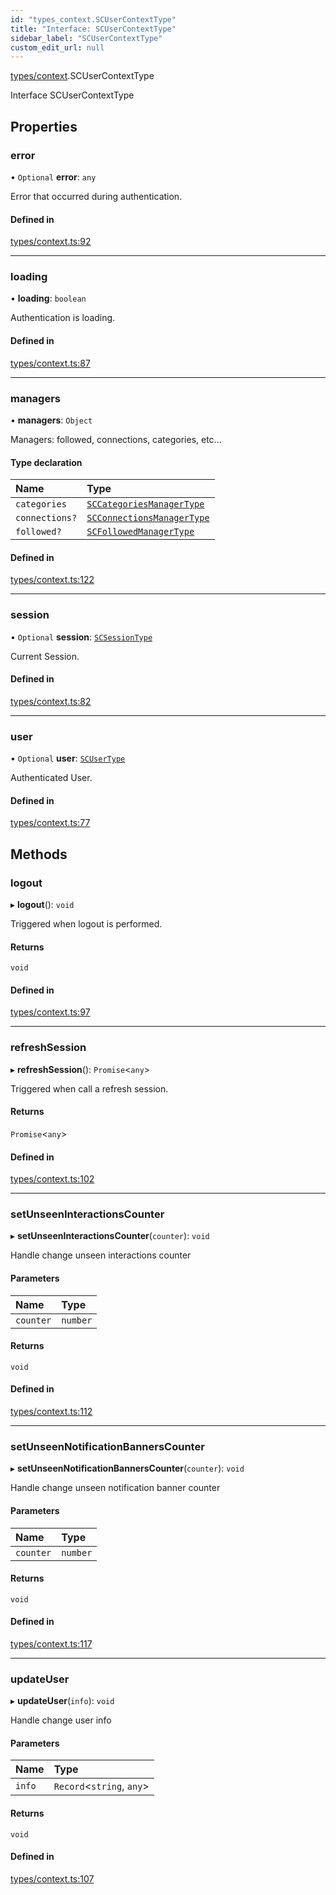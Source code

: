 ```yaml
---
id: "types_context.SCUserContextType"
title: "Interface: SCUserContextType"
sidebar_label: "SCUserContextType"
custom_edit_url: null
---
```


[types/context](../modules/types_context).SCUserContextType

Interface SCUserContextType

## Properties

### error

• `Optional` **error**: `any`

Error that occurred during authentication.

#### Defined in

[types/context.ts:92](https://github.com/selfcommunity/community-ui/blob/009afd8/packages/sc-core/src/types/context.ts#L92)

___

### loading

• **loading**: `boolean`

Authentication is loading.

#### Defined in

[types/context.ts:87](https://github.com/selfcommunity/community-ui/blob/009afd8/packages/sc-core/src/types/context.ts#L87)

___

### managers

• **managers**: `Object`

Managers: followed, connections, categories, etc...

#### Type declaration

| Name | Type |
| :------ | :------ |
| `categories` | [`SCCategoriesManagerType`](types_context.SCCategoriesManagerType) |
| `connections?` | [`SCConnectionsManagerType`](types_context.SCConnectionsManagerType) |
| `followed?` | [`SCFollowedManagerType`](types_context.SCFollowedManagerType) |

#### Defined in

[types/context.ts:122](https://github.com/selfcommunity/community-ui/blob/009afd8/packages/sc-core/src/types/context.ts#L122)

___

### session

• `Optional` **session**: [`SCSessionType`](types_context.SCSessionType)

Current Session.

#### Defined in

[types/context.ts:82](https://github.com/selfcommunity/community-ui/blob/009afd8/packages/sc-core/src/types/context.ts#L82)

___

### user

• `Optional` **user**: [`SCUserType`](types_user.SCUserType)

Authenticated User.

#### Defined in

[types/context.ts:77](https://github.com/selfcommunity/community-ui/blob/009afd8/packages/sc-core/src/types/context.ts#L77)

## Methods

### logout

▸ **logout**(): `void`

Triggered when logout is performed.

#### Returns

`void`

#### Defined in

[types/context.ts:97](https://github.com/selfcommunity/community-ui/blob/009afd8/packages/sc-core/src/types/context.ts#L97)

___

### refreshSession

▸ **refreshSession**(): `Promise`<`any`\>

Triggered when call a refresh session.

#### Returns

`Promise`<`any`\>

#### Defined in

[types/context.ts:102](https://github.com/selfcommunity/community-ui/blob/009afd8/packages/sc-core/src/types/context.ts#L102)

___

### setUnseenInteractionsCounter

▸ **setUnseenInteractionsCounter**(`counter`): `void`

Handle change unseen interactions counter

#### Parameters

| Name | Type |
| :------ | :------ |
| `counter` | `number` |

#### Returns

`void`

#### Defined in

[types/context.ts:112](https://github.com/selfcommunity/community-ui/blob/009afd8/packages/sc-core/src/types/context.ts#L112)

___

### setUnseenNotificationBannersCounter

▸ **setUnseenNotificationBannersCounter**(`counter`): `void`

Handle change unseen notification banner counter

#### Parameters

| Name | Type |
| :------ | :------ |
| `counter` | `number` |

#### Returns

`void`

#### Defined in

[types/context.ts:117](https://github.com/selfcommunity/community-ui/blob/009afd8/packages/sc-core/src/types/context.ts#L117)

___

### updateUser

▸ **updateUser**(`info`): `void`

Handle change user info

#### Parameters

| Name | Type |
| :------ | :------ |
| `info` | `Record`<`string`, `any`\> |

#### Returns

`void`

#### Defined in

[types/context.ts:107](https://github.com/selfcommunity/community-ui/blob/009afd8/packages/sc-core/src/types/context.ts#L107)
